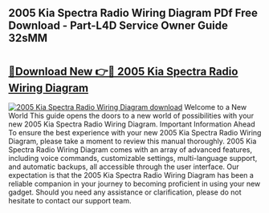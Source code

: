 ## 2005 Kia Spectra Radio Wiring Diagram PDf Free Download - Part-L4D Service Owner Guide 32sMM

# <h2><a href="http://dfrzq8f.blite.top/?on=2005+Kia+Spectra+Radio+Wiring+Diagram">🔗Download New 👉🔴 2005 Kia Spectra Radio Wiring Diagram</a></h2>

[![2005 Kia Spectra Radio Wiring Diagram download](https://i.imgur.com/lujVjoI.png)](http://dfrzq8f.blite.top/?on=2005+Kia+Spectra+Radio+Wiring+Diagram)
Welcome to a New World This guide opens the doors to a new world of possibilities with your new 2005 Kia Spectra Radio Wiring Diagram. Important Information Ahead To ensure the best experience with your new 2005 Kia Spectra Radio Wiring Diagram, please take a moment to review this manual thoroughly. 2005 Kia Spectra Radio Wiring Diagram comes with an array of advanced features, including voice commands, customizable settings, multi-language support, and automatic backups, all accessible through the user interface. Our expectation is that the 2005 Kia Spectra Radio Wiring Diagram has been a reliable companion in your journey to becoming proficient in using your new gadget. Should you need any assistance or clarification, please do not hesitate to contact our support team.
